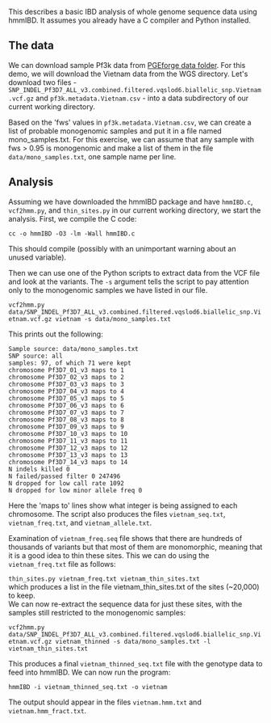This describes a basic IBD analysis of whole genome sequence data using hmmIBD. It assumes you already have a C compiler and Python installed.

## The data

We can download sample Pf3k data from [PGEforge data folder](https://mrc-ide.github.io/PGEforge/website_docs/data_description.html). For this demo, we will download the Vietnam data from the WGS directory. Let's download two files - ```SNP_INDEL_Pf3D7_ALL_v3.combined.filtered.vqslod6.biallelic_snp.Vietnam.vcf.gz``` and ```pf3k.metadata.Vietnam.csv``` - into a data subdirectory of our current working directory.

Based on the 'fws' values in ```pf3k.metadata.Vietnam.csv```, we can create a list of probable monogenomic samples and put it in a file named mono_samples.txt. For this exercise, we can assume that any sample with fws > 0.95 is monogenomic and make a list of them in the file ```data/mono_samples.txt```, one sample name per line.

## Analysis
           
Assuming we have downloaded the hmmIBD package and have ```hmmIBD.c```, ```vcf2hmm.py```, and ```thin_sites.py``` in our current working directory, we start the analysis. First, we compile the C code: 

```cc -o hmmIBD -O3 -lm -Wall hmmIBD.c```  

This should compile (possibly with an unimportant warning about an unused variable).
                                                                                        
Then we can use one of the Python scripts to extract data from the VCF file and look at the variants. The ```-s``` argument tells the script to pay attention only to the monogenomic samples we have listed in our file.

```vcf2hmm.py data/SNP_INDEL_Pf3D7_ALL_v3.combined.filtered.vqslod6.biallelic_snp.Vietnam.vcf.gz vietnam -s data/mono_samples.txt```

This prints out the following:
```                                     
Sample source: data/mono_samples.txt
SNP source: all                                 
samples: 97, of which 71 were kept
chromosome Pf3D7_01_v3 maps to 1
chromosome Pf3D7_02_v3 maps to 2
chromosome Pf3D7_03_v3 maps to 3
chromosome Pf3D7_04_v3 maps to 4
chromosome Pf3D7_05_v3 maps to 5
chromosome Pf3D7_06_v3 maps to 6 
chromosome Pf3D7_07_v3 maps to 7
chromosome Pf3D7_08_v3 maps to 8
chromosome Pf3D7_09_v3 maps to 9
chromosome Pf3D7_10_v3 maps to 10
chromosome Pf3D7_11_v3 maps to 11
chromosome Pf3D7_12_v3 maps to 12
chromosome Pf3D7_13_v3 maps to 13
chromosome Pf3D7_14_v3 maps to 14      
N indels killed 0                                                       
N failed/passed filter 0 247496
N dropped for low call rate 1092
N dropped for low minor allele freq 0
```

Here the 'maps to' lines show what integer is being assigned to each chromosome. The script also produces the files ```vietnam_seq.txt```, ```vietnam_freq.txt```, and ```vietnam_allele.txt```.

Examination of ```vietnam_freq.seq``` file shows that there are hundreds of thousands of variants but that most of them are monomorphic, meaning that it is a good idea to thin these sites. This we can do using the ```vietnam_freq.txt``` file as follows:                                                                       

```thin_sites.py vietnam_freq.txt vietnam_thin_sites.txt```                                                                                                             
which produces a list in the file vietnam_thin_sites.txt of the sites (~20,000) to keep.                                                                                 
We can now re-extract the sequence data for just these sites, with the samples still restricted to the monogenomic samples:                                                 
                                                                                                                                                                  
```vcf2hmm.py data/SNP_INDEL_Pf3D7_ALL_v3.combined.filtered.vqslod6.biallelic_snp.Vietnam.vcf.gz vietnam_thinned -s data/mono_samples.txt -l vietnam_thin_sites.txt```

This produces a final ```vietnam_thinned_seq.txt``` file with the genotype data to feed into hmmIBD. We can now run the program:

```hmmIBD -i vietnam_thinned_seq.txt -o vietnam```              

The output should appear in the files ```vietnam.hmm.txt``` and ```vietnam.hmm_fract.txt```.
